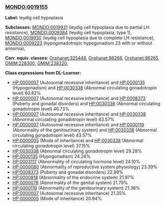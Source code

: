 
### [MONDO:0019155](http://purl.obolibrary.org/obo/MONDO_0019155)
**Label:** leydig cell hypoplasia

**Subclasses:** [MONDO:0019931](http://purl.obolibrary.org/obo/MONDO_0019931) (leydig cell hypoplasia due to partial LH resistance), [MONDO:0009384](http://purl.obolibrary.org/obo/MONDO_0009384) (leydig cell hypoplasia, type 1), [MONDO:0019930](http://purl.obolibrary.org/obo/MONDO_0019930) (leydig cell hypoplasia due to complete LH resistance), [MONDO:0009223](http://purl.obolibrary.org/obo/MONDO_0009223) (hypogonadotropic hypogonadism 23 with or without anosmia), 

**Corr. equiv. classes:** [Orphanet:325448](http://www.orpha.net/ORDO/Orphanet_325448), [Orphanet:96266](http://www.orpha.net/ORDO/Orphanet_96266), [Orphanet:96265](http://www.orpha.net/ORDO/Orphanet_96265), [OMIM:228300](http://purl.obolibrary.org/obo/OMIM_228300), [OMIM:238320](http://purl.obolibrary.org/obo/OMIM_238320), 

**Class expressions from DL-Learner:**

- [HP:0000007](http://purl.obolibrary.org/obo/HP_0000007) (Autosomal recessive inheritance) and [HP:0000135](http://purl.obolibrary.org/obo/HP_0000135) (Hypogonadism) and [HP:0030338](http://purl.obolibrary.org/obo/HP_0030338) (Abnormal circulating gonadotropin level) 60.82%
- [HP:0000007](http://purl.obolibrary.org/obo/HP_0000007) (Autosomal recessive inheritance) and [HP:0008373](http://purl.obolibrary.org/obo/HP_0008373) (Puberty and gonadal disorders) and [HP:0030338](http://purl.obolibrary.org/obo/HP_0030338) (Abnormal circulating gonadotropin level) 46.73%
- [HP:0000007](http://purl.obolibrary.org/obo/HP_0000007) (Autosomal recessive inheritance) and [HP:0030338](http://purl.obolibrary.org/obo/HP_0030338) (Abnormal circulating gonadotropin level) 43.57%
- [HP:0000007](http://purl.obolibrary.org/obo/HP_0000007) (Autosomal recessive inheritance) and [HP:0000119](http://purl.obolibrary.org/obo/HP_0000119) (Abnormality of the genitourinary system) and [HP:0030338](http://purl.obolibrary.org/obo/HP_0030338) (Abnormal circulating gonadotropin level) 43.57%
- [HP:0000005](http://purl.obolibrary.org/obo/HP_0000005) (Mode of inheritance) and [HP:0030338](http://purl.obolibrary.org/obo/HP_0030338) (Abnormal circulating gonadotropin level) 37.15%
- [HP:0030338](http://purl.obolibrary.org/obo/HP_0030338) (Abnormal circulating gonadotropin level) 29.28%
- [HP:0000135](http://purl.obolibrary.org/obo/HP_0000135) (Hypogonadism) 24.24%
- [HP:0003117](http://purl.obolibrary.org/obo/HP_0003117) (Abnormality of circulating hormone level) 24.10%
- [HP:0000080](http://purl.obolibrary.org/obo/HP_0000080) (Abnormality of reproductive system physiology) 23.39%
- [HP:0008373](http://purl.obolibrary.org/obo/HP_0008373) (Puberty and gonadal disorders) 22.99%
- [HP:0000818](http://purl.obolibrary.org/obo/HP_0000818) (Abnormality of the endocrine system) 21.97%
- [HP:0000078](http://purl.obolibrary.org/obo/HP_0000078) (Abnormality of the genital system) 21.79%
- [HP:0000119](http://purl.obolibrary.org/obo/HP_0000119) (Abnormality of the genitourinary system) 21.36%
- [HP:0000007](http://purl.obolibrary.org/obo/HP_0000007) (Autosomal recessive inheritance) 21.35%
- [HP:0000005](http://purl.obolibrary.org/obo/HP_0000005) (Mode of inheritance) 20.94%


